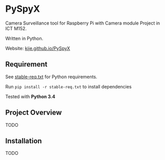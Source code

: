 # PySpyX
Camera Surveillance tool for Raspberry Pi with Camera module Project in ICT M152. 

Written in Python.

Website: [kije.github.io/PySpyX](https://kije.github.io/PySpyX/)

## Requirement
See [stable-req.txt](stable-req.txt) for Python requirements.

Run <code>pip install -r stable-req.txt</code> to install dependencies

Tested with **Python 3.4**


## Project Overview
TODO

## Installation
TODO
